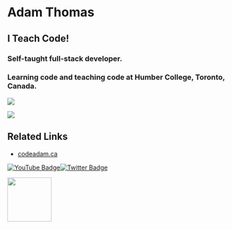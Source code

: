 # Adam Thomas

## I Teach Code!

### Self-taught full-stack developer. 

### Learning code and teaching code at Humber College, Toronto, Canada.

[![](https://github-readme-stats.vercel.app/api?username=codeadamca&show_icons=true)](https://github.com/codeadamca)

[![](https://github-readme-stats.vercel.app/api/top-langs/?username=codeadamca&layout=compact)](https://github.com/codeadamca/github-readme-stats)

## Related Links

* [codeadam.ca](https://codeadam.ca)

[![YouTube Badge](https://img.shields.io/badge/-@Adam%20Thomas-EB0633?style=flat-square&labelColor=EB0633&logo=youtube&logoColor=white&link=https://www.youtube.com/channel/UCvn-c8MnpjythwWKDi5qMvA)](https://www.youtube.com/channel/UCvn-c8MnpjythwWKDi5qMvA)[![Twitter Badge](https://img.shields.io/badge/-@CodeAdamCa-EB0633?style=flat-square&labelColor=EB0633&logo=twitter&logoColor=white&link=https://twitter.com/codeadamca/)](https://twitter.com/codeadamca/)



<a href="https://codeadam.ca">
<img src="https://codeadam.ca/images/code-block.png" width="100">
</a>
